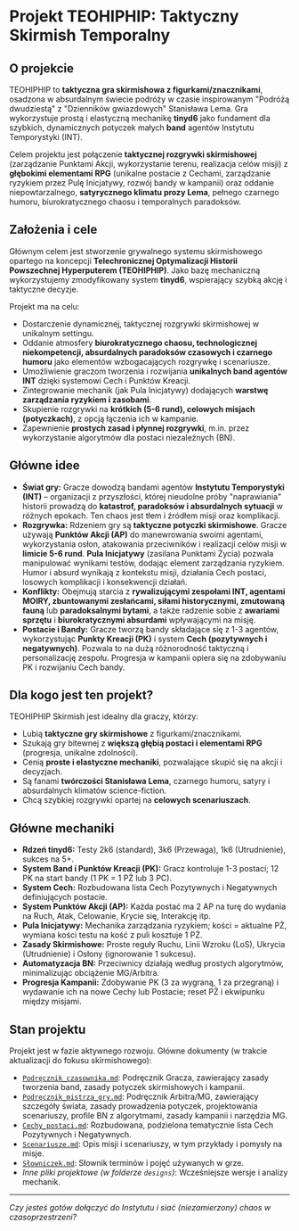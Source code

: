 # Projekt TEOHIPHIP: Taktyczny Skirmish Temporalny

## O projekcie

TEOHIPHIP to **taktyczna gra skirmishowa z figurkami/znacznikami**, osadzona w absurdalnym świecie podróży w czasie inspirowanym "Podróżą dwudziestą" z "Dzienników gwiazdowych" Stanisława Lema. Gra wykorzystuje prostą i elastyczną mechanikę **tinyd6** jako fundament dla szybkich, dynamicznych potyczek małych **band** agentów Instytutu Temporystyki (INT).

Celem projektu jest połączenie **taktycznej rozgrywki skirmishowej** (zarządzanie Punktami Akcji, wykorzystanie terenu, realizacja celów misji) z **głębokimi elementami RPG** (unikalne postacie z Cechami, zarządzanie ryzykiem przez Pulę Inicjatywy, rozwój bandy w kampanii) oraz oddanie niepowtarzalnego, **satyrycznego klimatu prozy Lema**, pełnego czarnego humoru, biurokratycznego chaosu i temporalnych paradoksów.

## Założenia i cele

Głównym celem jest stworzenie grywalnego systemu skirmishowego opartego na koncepcji **Telechronicznej Optymalizacji Historii Powszechnej Hyperputerem (TEOHIPHIP)**. Jako bazę mechaniczną wykorzystujemy zmodyfikowany system **tinyd6**, wspierający szybką akcję i taktyczne decyzje.

Projekt ma na celu:
* Dostarczenie dynamicznej, taktycznej rozgrywki skirmishowej w unikalnym settingu.
* Oddanie atmosfery **biurokratycznego chaosu, technologicznej niekompetencji, absurdalnych paradoksów czasowych i czarnego humoru** jako elementów wzbogacających rozgrywkę i scenariusze.
* Umożliwienie graczom tworzenia i rozwijania **unikalnych band agentów INT** dzięki systemowi Cech i Punktów Kreacji.
* Zintegrowanie mechanik (jak Pula Inicjatywy) dodających **warstwę zarządzania ryzykiem i zasobami**.
* Skupienie rozgrywki na **krótkich (5-6 rund), celowych misjach (potyczkach)**, z opcją łączenia ich w kampanie.
* Zapewnienie **prostych zasad i płynnej rozgrywki**, m.in. przez wykorzystanie algorytmów dla postaci niezależnych (BN).

## Główne idee

* **Świat gry:** Gracze dowodzą bandami agentów **Instytutu Temporystyki (INT)** – organizacji z przyszłości, której nieudolne próby "naprawiania" historii prowadzą do **katastrof, paradoksów i absurdalnych sytuacji** w różnych epokach. Ten chaos jest tłem i źródłem misji oraz komplikacji.
* **Rozgrywka:** Rdzeniem gry są **taktyczne potyczki skirmishowe**. Gracze używają **Punktów Akcji (AP)** do manewrowania swoimi agentami, wykorzystania osłon, atakowania przeciwników i realizacji celów misji w **limicie 5-6 rund**. **Pula Inicjatywy** (zasilana Punktami Życia) pozwala manipulować wynikami testów, dodając element zarządzania ryzykiem. Humor i absurd wynikają z kontekstu misji, działania Cech postaci, losowych komplikacji i konsekwencji działań.
* **Konflikty:** Obejmują starcia z **rywalizującymi zespołami INT, agentami MOIRY, zbuntowanymi zesłańcami, siłami historycznymi, zmutowaną fauną** lub **paradoksalnymi bytami**, a także radzenie sobie z **awariami sprzętu** i **biurokratycznymi absurdami** wpływającymi na misję.
* **Postacie i Bandy:** Gracze tworzą bandy składające się z 1-3 agentów, wykorzystując **Punkty Kreacji (PK)** i system **Cech (pozytywnych i negatywnych)**. Pozwala to na dużą różnorodność taktyczną i personalizację zespołu. Progresja w kampanii opiera się na zdobywaniu PK i rozwijaniu Cech bandy.

## Dla kogo jest ten projekt?

TEOHIPHIP Skirmish jest idealny dla graczy, którzy:
* Lubią **taktyczne gry skirmishowe** z figurkami/znacznikami.
* Szukają gry bitewnej z **większą głębią postaci i elementami RPG** (progresja, unikalne zdolności).
* Cenią **proste i elastyczne mechaniki**, pozwalające skupić się na akcji i decyzjach.
* Są fanami **twórczości Stanisława Lema**, czarnego humoru, satyry i absurdalnych klimatów science-fiction.
* Chcą szybkiej rozgrywki opartej na **celowych scenariuszach**.

## Główne mechaniki

* **Rdzeń tinyd6:** Testy 2k6 (standard), 3k6 (Przewaga), 1k6 (Utrudnienie), sukces na 5+.
* **System Band i Punktów Kreacji (PK):** Gracz kontroluje 1-3 postaci; 12 PK na start bandy (1 PK = 1 PŻ lub 3 PC).
* **System Cech:** Rozbudowana lista Cech Pozytywnych i Negatywnych definiujących postacie.
* **System Punktów Akcji (AP):** Każda postać ma 2 AP na turę do wydania na Ruch, Atak, Celowanie, Krycie się, Interakcję itp.
* **Pula Inicjatywy:** Mechanika zarządzania ryzykiem; kości = aktualne PŻ, wymiana kości testu na kość z puli kosztuje 1 PŻ.
* **Zasady Skirmishowe:** Proste reguły Ruchu, Linii Wzroku (LoS), Ukrycia (Utrudnienie) i Osłony (ignorowanie 1 sukcesu).
* **Automatyzacja BN:** Przeciwnicy działają według prostych algorytmów, minimalizując obciążenie MG/Arbitra.
* **Progresja Kampanii:** Zdobywanie PK (3 za wygraną, 1 za przegraną) i wydawanie ich na nowe Cechy lub Postacie; reset PŻ i ekwipunku między misjami.

## Stan projektu

Projekt jest w fazie aktywnego rozwoju. Główne dokumenty (w trakcie aktualizacji do fokusu skirmishowego):
* [`Podręcznik_czasownika.md`](Podręcznik_czasownika.md): Podręcznik Gracza, zawierający zasady tworzenia band, zasady potyczek skirmishowych i kampanii.
* [`Podręcznik_mistrza_gry.md`](Podręcznik_mistrza_gry.md): Podręcznik Arbitra/MG, zawierający szczegóły świata, zasady prowadzenia potyczek, projektowania scenariuszy, profile BN z algorytmami, zasady kampanii i narzędzia MG.
* [`Cechy_postaci.md`](Cechy_postaci.md): Rozbudowana, podzielona tematycznie lista Cech Pozytywnych i Negatywnych.
* [`Scenariusze.md`](Scenariusze.md): Opis misji i scenariuszy, w tym przykłady i pomysły na misje.
* [`Słowniczek.md`](Słowniczek.md): Słownik terminów i pojęć używanych w grze.
* *Inne pliki projektowe (w folderze `designs`)*: Wcześniejsze wersje i analizy mechanik.

---

*Czy jesteś gotów dołączyć do Instytutu i siać (niezamierzony) chaos w czasoprzestrzeni?*
